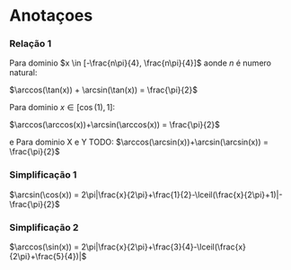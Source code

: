 # Anotaçoes

### Relação 1
Para dominio $x \in [-\frac{n\pi}{4}, \frac{n\pi}{4}]$ aonde $n$ é numero natural:

$\arccos(\tan(x)) + \arcsin(\tan(x)) = \frac{\pi}{2}$


Para dominio $x \in [\cos(1), 1]$:

$\arccos(\arccos(x))+\arcsin(\arccos(x)) = \frac{\pi}{2}$

e
Para dominio X e Y TODO:
$\arccos(\arcsin(x))+\arcsin(\arcsin(x)) = \frac{\pi}{2}$

### Simplificação 1
$\arcsin(\cos(x)) = 2\pi|\frac{x}{2\pi}+\frac{1}{2}-\lceil(\frac{x}{2\pi}+1)|-\frac{\pi}{2}$

### Simplificação 2
$\arccos(\sin(x)) = 2\pi|\frac{x}{2\pi}+\frac{3}{4}-\lceil(\frac{x}{2\pi}+\frac{5}{4})|$




